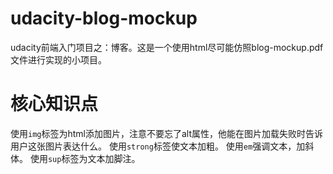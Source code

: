 # udacity-blog-mockup
udacity前端入门项目之：博客。这是一个使用html尽可能仿照blog-mockup.pdf文件进行实现的小项目。
# 核心知识点
使用`img`标签为html添加图片，注意不要忘了alt属性，他能在图片加载失败时告诉用户这张图片表达什么。
使用`strong`标签使文本加粗。
使用`em`强调文本，加斜体。
使用`sup`标签为文本加脚注。


